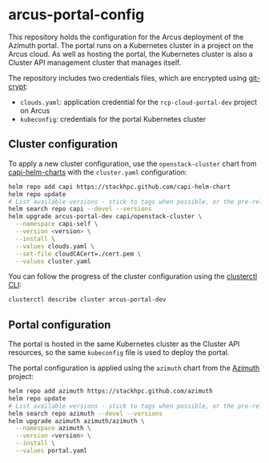 # arcus-portal-config

This repository holds the configuration for the Arcus deployment of the Azimuth portal. The
portal runs on a Kubernetes cluster in a project on the Arcus cloud. As well as hosting
the portal, the Kubernetes cluster is also a Cluster API management cluster that manages itself.

The repository includes two credentials files, which are encrypted using
[git-crypt](https://github.com/AGWA/git-crypt):

  * `clouds.yaml`: application credential for the `rcp-cloud-portal-dev` project on Arcus
  * `kubeconfig`: credentials for the portal Kubernetes cluster

## Cluster configuration

To apply a new cluster configuration, use the `openstack-cluster` chart from
[capi-helm-charts](https://github.com/stackhpc/capi-helm-charts) with the `cluster.yaml`
configuration:

```sh
helm repo add capi https://stackhpc.github.com/capi-helm-chart
helm repo update
# List available versions - stick to tags when possible, or the pre-release versions for main
helm search repo capi --devel --versions
helm upgrade arcus-portal-dev capi/openstack-cluster \
  --namespace capi-self \
  --version <version> \
  --install \
  --values clouds.yaml \
  --set-file cloudCACert=./cert.pem \
  --values cluster.yaml
```

You can follow the progress of the cluster configuration using the
[clusterctl CLI](https://cluster-api.sigs.k8s.io/clusterctl/overview.html):

```sh
clusterctl describe cluster arcus-portal-dev
```

## Portal configuration

The portal is hosted in the same Kubernetes cluster as the Cluster API resources, so the
same `kubeconfig` file is used to deploy the portal.

The portal configuration is applied using the `azimuth` chart from the
[Azimuth](https://github.com/stackhpc/azimuth) project:

```sh
helm repo add azimuth https://stackhpc.github.com/azimuth
helm repo update
# List available versions - stick to tags when possible, or the pre-release versions for main
helm search repo azimuth --devel --versions
helm upgrade azimuth azimuth/azimuth \
  --namespace azimuth \
  --version <version> \
  --install \
  --values portal.yaml
```
